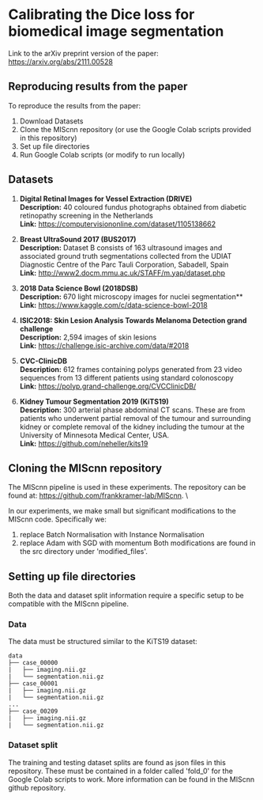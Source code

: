 # Calibrating the Dice loss for biomedical image segmentation

Link to the arXiv preprint version of the paper: https://arxiv.org/abs/2111.00528

## Reproducing results from the paper
To reproduce the results from the paper:
1. Download Datasets
2. Clone the MIScnn repository (or use the Google Colab scripts provided in this repository)
3. Set up file directories
4. Run Google Colab scripts (or modify to run locally)

## Datasets
1. **Digital Retinal Images for Vessel Extraction (DRIVE)** \
**Description:** 40 coloured fundus photographs obtained from diabetic retinopathy screening in the Netherlands \
**Link:** https://computervisiononline.com/dataset/1105138662

2. **Breast UltraSound 2017 (BUS2017)** \
**Description:** Dataset B consists of 163 ultrasound images and associated ground truth segmentations collected from the UDIAT Diagnostic Centre of the Parc Tauli Corporation, Sabadell, Spain \
**Link:** http://www2.docm.mmu.ac.uk/STAFF/m.yap/dataset.php

3. **2018 Data Science Bowl (2018DSB)** \
**Description:** 670 light microscopy images for nuclei segmentation** \
**Link:** https://www.kaggle.com/c/data-science-bowl-2018

4. **ISIC2018: Skin Lesion Analysis Towards Melanoma Detection grand challenge** \
**Description:** 2,594 images of skin lesions \
**Link:** https://challenge.isic-archive.com/data/#2018

5. **CVC-ClinicDB** \
**Description:**  612 frames containing polyps generated from 23 video sequences from 13 different patients using standard colonoscopy \
**Link:** https://polyp.grand-challenge.org/CVCClinicDB/

6. **Kidney Tumour Segmentation 2019 (KiTS19)** \
**Description:** 300 arterial phase abdominal CT scans. These are from patients who underwent partial removal of the tumour and surrounding kidney or complete removal of the kidney including the tumour at the University of Minnesota Medical Center, USA. \
**Link:** https://github.com/neheller/kits19

## Cloning the MIScnn repository
The MIScnn pipeline is used in these experiments. The repository can be found at: https://github.com/frankkramer-lab/MIScnn. \

In our experiments, we make small but significant modifications to the MIScnn code. Specifically we:
1. replace Batch Normalisation with Instance Normalisation
2. replace Adam with SGD with momentum
Both modifications are found in the src directory under 'modified_files'.

## Setting up file directories
Both the data and dataset split information require a specific setup to be compatible with the MIScnn pipeline. 

### Data
The data must be structured similar to the KiTS19 dataset:
```
data
├── case_00000
|   ├── imaging.nii.gz
|   └── segmentation.nii.gz
├── case_00001
|   ├── imaging.nii.gz
|   └── segmentation.nii.gz
...
├── case_00209
|   ├── imaging.nii.gz
|   └── segmentation.nii.gz
```

### Dataset split
The training and testing dataset splits are found as json files in this repository. These must be contained in a folder called 'fold_0' for the Google Colab scripts to work. More information can be found in the MIScnn github repository.
